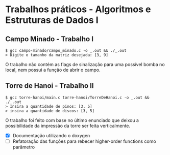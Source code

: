 # Trabalhos práticos - Algoritmos e Estruturas de Dados I

## Campo Minado - Trabalho I
```shell
$ gcc campo-minado/campo_minado.c -o _.out && ./_.out
> Digite o tamanho da matriz desejada: [3, 9]
```
O trabalho não contém as flags de sinalização para uma possível bomba no local, nem possui a função de abrir o campo.

## Torre de Hanoi - Trabalho II
```shell
$ gcc torre-hanoi/main.c torre-hanoi/TorreDeHanoi.c -o _.out && ./_.out
> Insira a quantidade de pinos: [3, 5]
> insira a quantidade de discos: [3, 5]
```
O trabalho foi feito com base no último enunciado que deixou a possibilidade da impressão da torre ser feita verticalmente.
- [X] Documentação utilizando o doxygen
- [ ] Refatoração das funções para rebecer higher-order functions como parâmetro